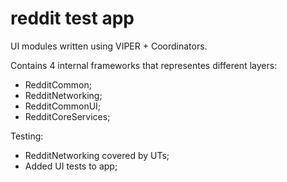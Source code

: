 # reddit test app

UI modules written using VIPER + Coordinators.

Contains 4 internal frameworks that representes different layers:
- RedditCommon;
- RedditNetworking;
- RedditCommonUI;
- RedditCoreServices;

Testing:
- RedditNetworking covered by UTs;
- Added UI tests to app;
